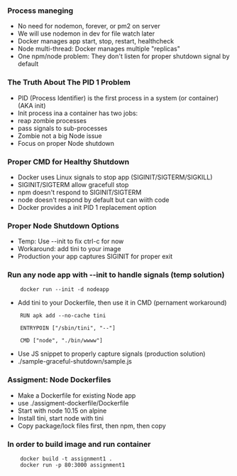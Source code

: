### Process maneging

* No need for nodemon, forever, or pm2 on server
* We will use nodemon in dev for file watch later
* Docker manages app start, stop, restart, healthcheck
* Node multi-thread: Docker manages multiple "replicas"
* One npm/node problem: They don't listen for proper shutdown signal by default

### The Truth About The PID 1 Problem
* PID (Process Identifier) is the first process in a system (or container) (AKA init)
* Init process ina a container has two jobs:
* reap zombie processes
* pass signals to sub-processes
* Zombie not a big Node issue
* Focus on proper Node shutdown

### Proper CMD for Healthy Shutdown
* Docker uses Linux signals to stop app (SIGINIT/SIGTERM/SIGKILL)
* SIGINIT/SIGTERM allow gracefull stop
* npm doesn't respond to SIGINIT/SIGTERM
* node doesn't respond by default but can wiith code
* Docker provides a init PID 1 replacement option

### Proper Node Shutdown Options
* Temp: Use --init to fix ctrl-c for now
* Workaround: add tini to your image
* Production your app captures SIGINIT for proper exit

### Run any node app with --init to handle signals (temp solution)
```
    docker run --init -d nodeapp
```
* Add tini to your Dockerfile, then use it in CMD (pernament workaround)
```
    RUN apk add --no-cache tini
    
    ENTRYPOIN ["/sbin/tini", "--"]
    
    CMD ["node", "./bin/wwww"]
```
* Use JS snippet to properly capture signals (production solution)
* ./sample-graceful-shutdown/sample.js

### Assigment: Node Dockerfiles
* Make a Dockerfile for existing Node app
* use ./assigment-dockerfile/Dockerfile
* Start with node 10.15 on alpine
* Install tini, start node with tini
* Copy package/lock files first, then npm, then copy

### In order to build image and run container
```
    docker build -t assignment1 .
    docker run -p 80:3000 assignment1
```